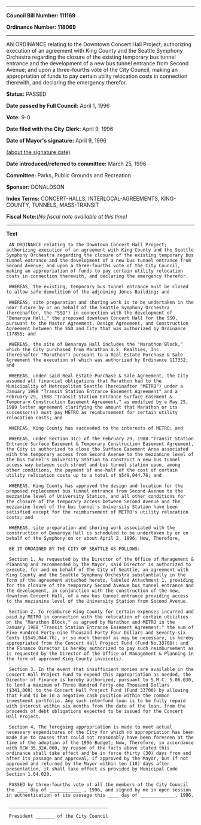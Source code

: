 

********

**Council Bill Number: 111169**
   
**Ordinance Number: 118069**
********

 AN ORDINANCE relating to the Downtown Concert Hall Project; authorizing execution of an agreement with King County and the Seattle Symphony Orchestra regarding the closure of the existing temporary bus tunnel entrance and the development of a new bus tunnel entrance from Second Avenue; and upon a three-fourths vote of the City Council, making an appropriation of funds to pay certain utility relocation costs in connection therewith, and declaring the emergency therefor.

**Status:** PASSED
   
**Date passed by Full Council:** April 1, 1996
   
**Vote:** 9-0
   
**Date filed with the City Clerk:** April 9, 1996
   
**Date of Mayor's signature:** April 9, 1996
   
[(about the signature date)](/~public/approvaldate.htm)
   
   
   
**Date introduced/referred to committee:** March 25, 1996
   
**Committee:** Parks, Public Grounds and Recreation
   
**Sponsor:** DONALDSON
   
   
**Index Terms:** CONCERT-HALLS, INTERLOCAL-AGREEMENTS, KING-COUNTY, TUNNELS, MASS-TRANSIT

**Fiscal Note:**_(No fiscal note available at this time)_

********

**Text**
   
```
 AN ORDINANCE relating to the Downtown Concert Hall Project; authorizing execution of an agreement with King County and the Seattle Symphony Orchestra regarding the closure of the existing temporary bus tunnel entrance and the development of a new bus tunnel entrance from Second Avenue; and upon a three-fourths vote of the City Council, making an appropriation of funds to pay certain utility relocation costs in connection therewith, and declaring the emergency therefor.

 WHEREAS, the existing, temporary bus tunnel entrance must be closed to allow safe demolition of the adjoining Jones Building; and

 WHEREAS, site preparation and shoring work is to be undertaken in the near future by or on behalf of the Seattle Symphony Orchestra (hereinafter, the "SSO") in connection with the development of "Benaroya Hall," the proposed downtown Concert Hall for the SSO, pursuant to the Master Agreement, Design Agreement, and Construction Agreement between the SSO and City that was authorized by Ordinance 117855; and

 WHEREAS, the site of Benaroya Hall includes the "Marathon Block," which the City purchased from Marathon U.S. Realties, Inc. (hereinafter "Marathon") pursuant to a Real Estate Purchase & Sale Agreement the execution of which was authorized by Ordinance 117352; and

 WHEREAS, under said Real Estate Purchase & Sale Agreement, the City assumed all financial obligations that Marathon had to the Municipality of Metropolitan Seattle (hereinafter "METRO") under a January 1988 "Transit Station Entrance Easement Agreement" and a February 29, 1988 "Transit Station Entrance Surface Easement & Temporary Construction Easement Agreement," as modified by a May 25, 1989 letter agreement clarifying the amount that Marathon or its successor(s) must pay METRO as reimbursement for certain utility relocation costs; and

 WHEREAS, King County has succeeded to the interests of METRO; and

 WHEREAS, under Section 3(c) of the February 29, 1988 "Transit Station Entrance Surface Easement & Temporary Construction Easement Agreement, the City is authorized to close the Surface Easement Area associated with the temporary access from Second Avenue to the mezzanine level of the bus tunnel's University Station to construct a new bus tunnel access way between such street and bus tunnel station upon, among other conditions, the payment of one-half of the cost of certain utility relocation costs up to a total of $549,044.76; and

 WHEREAS, King County has approved the design and location for the proposed replacement bus tunnel entrance from Second Avenue to the mezzanine level of University Station, and all other conditions for the closure of the temporary access between Second Avenue and the mezzanine level of the bus tunnel's University Station have been satisfied except for the reimbursement of METRO's utility relocation costs; and

 WHEREAS, site preparation and shoring work associated with the construction of Benaroya Hall is scheduled to be undertaken by or on behalf of the Symphony on or about April 2, 1996; Now, Therefore,

 BE IT ORDAINED BY THE CITY OF SEATTLE AS FOLLOWS:

 Section 1. As requested by the Director of the Office of Management & Planning and recommended by the Mayor, said Director is authorized to execute, for and on behalf of The City of Seattle, an agreement with King County and the Seattle Symphony Orchestra substantially in the form of the agreement attached hereto, labeled Attachment 1, providing for the closure of the temporary Second Avenue bus tunnel entrance and the development, in conjunction with the construction of the new, downtown Concert Hall, of a new bus tunnel entrance providing access to the mezzanine level of the University Station from Second Avenue.

 Section 2. To reimburse King County for certain expenses incurred and paid by METRO in connection with the relocation of certain utilities on the "Marathon Block," as agreed by Marathon and METRO in the January 1988 "Transit Station Entrance Easement Agreement," the sum of Five Hundred Forty-nine Thousand Forty Four Dollars and Seventy-six Cents ($549,044.76), or so much thereof as may be necessary, is hereby appropriated from the Concert Hall Project Fund (Fund No.33700); and the Finance Director is hereby authorized to pay such reimbursement as is requested by the Director of the Office of Management & Planning in the form of approved King County invoice(s).

 Section 3. In the event that insufficient monies are available in the Concert Hall Project Fund to expend this appropriation as needed, the Director of Finance is hereby authorized, pursuant to S.M.C. 5.06.030, to lend a maximum of Three Hundred Forty-one Thousand Dollars ($341,000) to the Concert Hall Project Fund (Fund 33700) by allowing that Fund to be in a negative cash position within the common investment portfolio. Any such interfund loan is to be fully repaid with interest within six months from the date of the loan, from the proceeds of debt obligations expected to be issued for the Concert Hall Project.

 Section 4. The foregoing appropriation is made to meet actual necessary expenditures of the City for which no appropriation has been made due to causes that could not reasonably have been foreseen at the time of the adoption of the 1996 Budget; Now, Therefore, in accordance with RCW 35.32A.060, by reason of the facts above stated this ordinance shall take effect and be in force thirty (30) days from and after its passage and approval, if approved by the Mayor, but if not approved and returned by the Mayor within ten (10) days after presentation, it shall take effect as provided by Municipal Code Section 1.04.020.

 PASSED by three-fourths vote of all the members of the City Council the ____ day of ____________ , 1996, and signed by me in open session in authentication of its passage this ____ day of _____________, 1996.

 _____________________________________

 President _______ of the City Council

```
